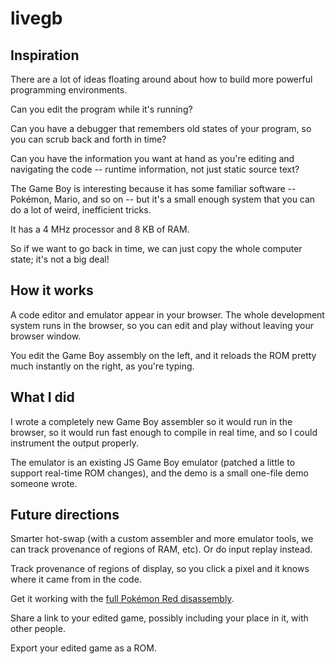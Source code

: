 # livegb

## Inspiration

There are a lot of ideas floating around about how to build more powerful programming environments.

Can you edit the program while it's running?

Can you have a debugger that remembers old states of your program, so you can scrub back and forth in time?

Can you have the information you want at hand as you're editing and navigating the code -- runtime information, not just static source text?

The Game Boy is interesting because it has some familiar software -- Pokémon, Mario, and so on -- but it's a small enough system that you can do a lot of weird, inefficient tricks.

It has a 4 MHz processor and 8 KB of RAM.

So if we want to go back in time, we can just copy the whole computer state; it's not a big deal!

## How it works

A code editor and emulator appear in your browser. The whole development system runs in the browser, so you can edit and play without leaving your browser window.

You edit the Game Boy assembly on the left, and it reloads the ROM pretty much instantly on the right, as you're typing.

## What I did

I wrote a completely new Game Boy assembler so it would run in the browser, so it would run fast enough to compile in real time, and so I could instrument the output properly.

The emulator is an existing JS Game Boy emulator (patched a little to support real-time ROM changes), and the demo is a small one-file demo someone wrote.

## Future directions

Smarter hot-swap (with a custom assembler and more emulator tools, we can track provenance of regions of RAM, etc). Or do input replay instead.

Track provenance of regions of display, so you click a pixel and it knows where it came from in the code.

Get it working with the [full Pokémon Red disassembly](https://github.com/pret/pokered).

Share a link to your edited game, possibly including your place in it, with other people.

Export your edited game as a ROM.
